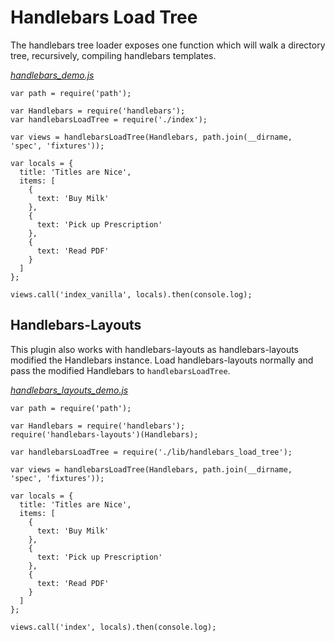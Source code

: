 # Handlebars Load Tree

The handlebars tree loader exposes one function which will walk a directory tree, recursively,
compiling handlebars templates.

[_handlebars_demo.js_](https://github.com/nrstott/handlebars-load-tree/blob/master/handlebars_demo.js)

    var path = require('path');

    var Handlebars = require('handlebars');
    var handlebarsLoadTree = require('./index');

    var views = handlebarsLoadTree(Handlebars, path.join(__dirname, 'spec', 'fixtures'));

    var locals = {
      title: 'Titles are Nice',
      items: [
        {
          text: 'Buy Milk'
        },
        {
          text: 'Pick up Prescription'
        },
        {
          text: 'Read PDF'
        }
      ]
    };

    views.call('index_vanilla', locals).then(console.log);

## Handlebars-Layouts

This plugin also works with handlebars-layouts as handlebars-layouts modified
the Handlebars instance. Load handlebars-layouts normally and pass the modified
Handlebars to `handlebarsLoadTree`.

[_handlebars_layouts_demo.js_](https://github.com/nrstott/handlebars-load-tree/blob/master/handlebars_layouts_demo.js)

    var path = require('path');

    var Handlebars = require('handlebars');
    require('handlebars-layouts')(Handlebars);

    var handlebarsLoadTree = require('./lib/handlebars_load_tree');

    var views = handlebarsLoadTree(Handlebars, path.join(__dirname, 'spec', 'fixtures'));

    var locals = {
      title: 'Titles are Nice',
      items: [
        {
          text: 'Buy Milk'
        },
        {
          text: 'Pick up Prescription'
        },
        {
          text: 'Read PDF'
        }
      ]
    };

    views.call('index', locals).then(console.log);


